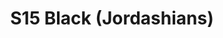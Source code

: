 ---
title: S15 Black (Jordashians)
permalink: "/teams/s15-black"
teamslug: s15-black
members:
- Jordan Anderson - Captain
- Lou Ferraria - QB
- Alex Martello
- Cory Kraftson
- Daniel Allen
- Demitrian Cooke
- Derek Brown
- Kevin Smiffy
- Kevin Zajac
- Kyle Veldman
- Madison Crum
- Max Rothschild
- Remington Layne
- Richard Coffer
teamid: 5681
name: S15 Black
color: Jordashians
division: ''
---